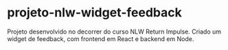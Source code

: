 # projeto-nlw-widget-feedback
Projeto desenvolvido no decorrer do curso NLW Return Impulse. Criado um widget de feedback, com frontend em React e backend em Node.
